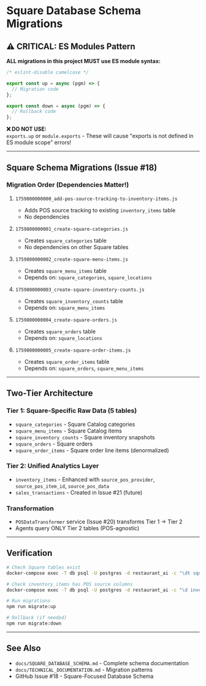 # Square Database Schema Migrations

## ⚠️ CRITICAL: ES Modules Pattern

**ALL migrations in this project MUST use ES module syntax:**

```javascript
/* eslint-disable camelcase */

export const up = async (pgm) => {
  // Migration code
};

export const down = async (pgm) => {
  // Rollback code
};
```

**❌ DO NOT USE:**  
`exports.up` or `module.exports` - These will cause "exports is not defined in ES module scope" errors!

---

## Square Schema Migrations (Issue #18)

### Migration Order (Dependencies Matter!)

1. `1759800000000_add-pos-source-tracking-to-inventory-items.js`
   - Adds POS source tracking to existing `inventory_items` table
   - No dependencies

2. `1759800000001_create-square-categories.js`
   - Creates `square_categories` table
   - No dependencies on other Square tables

3. `1759800000002_create-square-menu-items.js`
   - Creates `square_menu_items` table
   - Depends on: `square_categories`, `square_locations`

4. `1759800000003_create-square-inventory-counts.js`
   - Creates `square_inventory_counts` table
   - Depends on: `square_menu_items`

5. `1759800000004_create-square-orders.js`
   - Creates `square_orders` table
   - Depends on: `square_locations`

6. `1759800000005_create-square-order-items.js`
   - Creates `square_order_items` table
   - Depends on: `square_orders`, `square_menu_items`

---

## Two-Tier Architecture

### Tier 1: Square-Specific Raw Data (5 tables)
- `square_categories` - Square Catalog categories
- `square_menu_items` - Square Catalog items
- `square_inventory_counts` - Square inventory snapshots
- `square_orders` - Square orders
- `square_order_items` - Square order line items (denormalized)

### Tier 2: Unified Analytics Layer
- `inventory_items` - Enhanced with `source_pos_provider`, `source_pos_item_id`, `source_pos_data`
- `sales_transactions` - Created in Issue #21 (future)

### Transformation
- `POSDataTransformer` service (Issue #20) transforms Tier 1 → Tier 2
- Agents query ONLY Tier 2 tables (POS-agnostic)

---

## Verification

```bash
# Check Square tables exist
docker-compose exec -T db psql -U postgres -d restaurant_ai -c "\dt square_*"

# Check inventory_items has POS source columns
docker-compose exec -T db psql -U postgres -d restaurant_ai -c "\d inventory_items"

# Run migrations
npm run migrate:up

# Rollback (if needed)
npm run migrate:down
```

---

## See Also
- `docs/SQUARE_DATABASE_SCHEMA.md` - Complete schema documentation
- `docs/TECHNICAL_DOCUMENTATION.md` - Migration patterns
- GitHub Issue #18 - Square-Focused Database Schema
